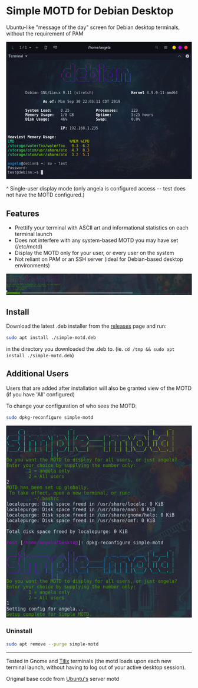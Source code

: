 # Simple MOTD for Debian Desktop
Ubuntu-like "message of the day" screen for Debian desktop terminals, without the requirement of PAM


![debian motd screenshot](img/single-user.png)

^ Single-user display mode (only angela is configured access -- test does not have the MOTD configured.)

## Features
- Prettify your terminal with ASCII art and informational statistics on each terminal launch
- Does not interfere with any system-based MOTD you may have set (/etc/motd)
- Display the MOTD only for your user, or every user on the system
- Not reliant on PAM or an SSH server (ideal for Debian-based desktop environments)

![Install](img/install-progress.png)

## Install
Download the latest .deb installer from the [releases](https://github.com/angela-d/simple-motd-for-debian-desktop/releases) page and run:
```bash
sudo apt install ./simple-motd.deb
```
in the directory you downloaded the .deb to.  (ie. `cd /tmp && sudo apt install ./simple-motd.deb`)

## Additional Users
Users that are added after installation will also be granted view of the MOTD (if you have 'All' configured)

To change your configuration of who sees the MOTD:
```bash
sudo dpkg-reconfigure simple-motd
```
![reconfigure dpkg](img/configuring.png)

### Uninstall
```bash
sudo apt remove --purge simple-motd
```

***
Tested in Gnome and [Tilix](https://packages.debian.org/sid/tilix) terminals (the motd loads upon each new terminal launch, without having to log out of your active desktop session).

Original base code from [Ubuntu's](https://ubuntu.com) server motd
